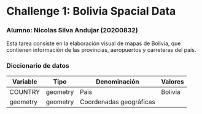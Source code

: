 # Challenge 1: Bolivia Spacial Data

### Alumno: Nicolas Silva Andujar (20200832)

Esta tarea consiste en la elaboración visual de mapas de Bolivia, que contienen información de las provincias, aeropuertos y carreteras del país. 

### Diccionario de datos 

| Variable     | Tipo     | Denominación                            | Valores                               |
|--------------|----------|-----------------------------------------|---------------------------------------|
|    COUNTRY   | geometry | Pais                                    |  Bolivia                              |
|   geometry   | geometry | Coordenadas geográficas                 |                                       |

